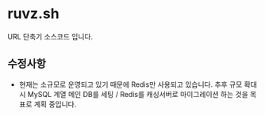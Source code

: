 # ruvz.sh
URL 단축기 소스코드 입니다.

## 수정사항
* 현재는 소규모로 운영되고 있기 때문에 Redis만 사용되고 있습니다. 추후 규모 확대 시 MySQL 계열 메인 DB를 세팅 / Redis를 캐싱서버로 마이그레이션 하는 것을 목표로 계획 중입니다.
